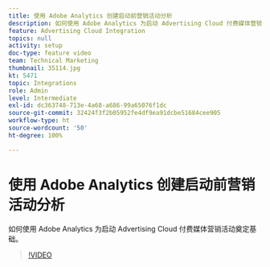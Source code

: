 ```yaml
---
title: 使用 Adobe Analytics 创建启动前营销活动分析
description: 如何使用 Adobe Analytics 为启动 Advertising Cloud 付费媒体营销活动奠定基础。
feature: Advertising Cloud Integration
topics: null
activity: setup
doc-type: feature video
team: Technical Marketing
thumbnail: 35114.jpg
kt: 5471
topic: Integrations
role: Admin
level: Intermediate
exl-id: dc363748-713e-4a68-a686-99a65076f1dc
source-git-commit: 32424f3f2b05952fe4df9ea91dcbe51684cee905
workflow-type: ht
source-wordcount: '50'
ht-degree: 100%

---
```


# 使用 Adobe Analytics 创建启动前营销活动分析

如何使用 Adobe Analytics 为启动 Advertising Cloud 付费媒体营销活动奠定基础。

>[!VIDEO](https://video.tv.adobe.com/v/35114/?quality=12&learn=on)
